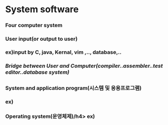 <h1>System software</h1>

<h3>Four computer system<h/3>

<h4>User input(or output to user)</h4>
ex)input by C, java, Kernal, vim ,.., database,..

<h5>Bridge between User and Computer(compiler..assembler..test editor..database system)</h5>

<h4>System and application program(시스템 및 응용프로그램)</h4>
ex)

<h4>Operating system(운영체제)/h4>
ex)
